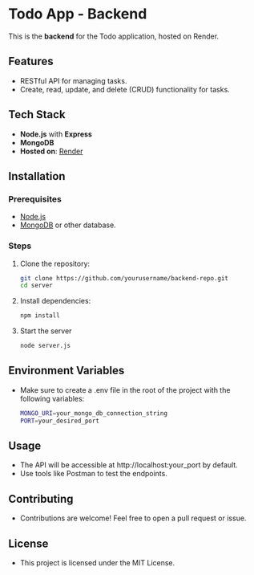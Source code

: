 # Todo App - Backend

This is the **backend** for the Todo application, hosted on Render.

## Features

- RESTful API for managing tasks.
- Create, read, update, and delete (CRUD) functionality for tasks.

## Tech Stack

- **Node.js** with **Express**
- **MongoDB**
- **Hosted on**: [Render](https://render.com)

## Installation

### Prerequisites

- [Node.js](https://nodejs.org/)
- [MongoDB](https://www.mongodb.com/) or other database.

### Steps

1. Clone the repository:

   ```bash
   git clone https://github.com/yourusername/backend-repo.git
   cd server
2. Install dependencies:
   ```bash
   npm install
3. Start the server
   ```bash
   node server.js

## Environment Variables
  - Make sure to create a .env file in the root of the project with the following variables:
    ```bash
    MONGO_URI=your_mongo_db_connection_string
    PORT=your_desired_port

## Usage
   - The API will be accessible at http://localhost:your_port by default.
   - Use tools like Postman to test the endpoints.
     
## Contributing
   - Contributions are welcome! Feel free to open a pull request or issue.

## License
  - This project is licensed under the MIT License.
